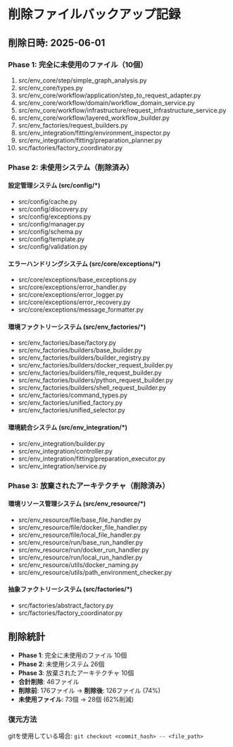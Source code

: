 # 削除ファイルバックアップ記録

## 削除日時: 2025-06-01

### Phase 1: 完全に未使用のファイル（10個）

1. src/env_core/step/simple_graph_analysis.py
2. src/env_core/types.py
3. src/env_core/workflow/application/step_to_request_adapter.py
4. src/env_core/workflow/domain/workflow_domain_service.py
5. src/env_core/workflow/infrastructure/request_infrastructure_service.py
6. src/env_core/workflow/layered_workflow_builder.py
7. src/env_factories/request_builders.py
8. src/env_integration/fitting/environment_inspector.py
9. src/env_integration/fitting/preparation_planner.py
10. src/factories/factory_coordinator.py

### Phase 2: 未使用システム（削除済み）

#### 設定管理システム (src/config/*)
- src/config/cache.py
- src/config/discovery.py
- src/config/exceptions.py
- src/config/manager.py
- src/config/schema.py
- src/config/template.py
- src/config/validation.py

#### エラーハンドリングシステム (src/core/exceptions/*)
- src/core/exceptions/base_exceptions.py
- src/core/exceptions/error_handler.py
- src/core/exceptions/error_logger.py
- src/core/exceptions/error_recovery.py
- src/core/exceptions/message_formatter.py

#### 環境ファクトリーシステム (src/env_factories/*)
- src/env_factories/base/factory.py
- src/env_factories/builders/base_builder.py
- src/env_factories/builders/builder_registry.py
- src/env_factories/builders/docker_request_builder.py
- src/env_factories/builders/file_request_builder.py
- src/env_factories/builders/python_request_builder.py
- src/env_factories/builders/shell_request_builder.py
- src/env_factories/command_types.py
- src/env_factories/unified_factory.py
- src/env_factories/unified_selector.py

#### 環境統合システム (src/env_integration/*)
- src/env_integration/builder.py
- src/env_integration/controller.py
- src/env_integration/fitting/preparation_executor.py
- src/env_integration/service.py

### Phase 3: 放棄されたアーキテクチャ（削除済み）

#### 環境リソース管理システム (src/env_resource/*)
- src/env_resource/file/base_file_handler.py
- src/env_resource/file/docker_file_handler.py  
- src/env_resource/file/local_file_handler.py
- src/env_resource/run/base_run_handler.py
- src/env_resource/run/docker_run_handler.py
- src/env_resource/run/local_run_handler.py
- src/env_resource/utils/docker_naming.py
- src/env_resource/utils/path_environment_checker.py

#### 抽象ファクトリーシステム (src/factories/*)
- src/factories/abstract_factory.py
- src/factories/factory_coordinator.py

## 削除統計

- **Phase 1**: 完全に未使用のファイル 10個
- **Phase 2**: 未使用システム 26個  
- **Phase 3**: 放棄されたアーキテクチャ 10個
- **合計削除**: 46ファイル
- **削除前**: 176ファイル → **削除後**: 126ファイル (74%)
- **未使用ファイル**: 73個 → 28個 (62%削減)

### 復元方法
gitを使用している場合: `git checkout <commit_hash> -- <file_path>`